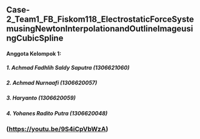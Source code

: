 ## Case-2_Team1_FB_Fiskom118_ElectrostaticForceSystemusingNewtonInterpolationandOutlineImageusingCubicSpline

#### Anggota Kelompok 1:

##### 1. Achmad Fadhlih Saldy Saputra (1306621060)
##### 2. Achmad Nurnaafi (1306620057)
##### 3. Haryanto (1306620059)
##### 4. Yohanes Radito Putra (1306620048)

### (https://youtu.be/9S4iCpVbWzA)